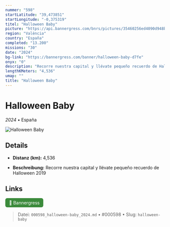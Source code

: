 ```yaml
---
nummer: "598"
startLatitude: "39,473851"
startLongitude: "-0,375319"
titel: "Halloween Baby"
picture: "https://api.bannergress.com/bnrs/pictures/35460256ed4090d948b3b8e8eccccef7"
region: "València"
country: "España"
completed: "13.200"
missions: "30"
date: "2024"
bg-link: "https://bannergress.com/banner/halloween-baby-d7fe"
onyx: "0"
description: "Recorre nuestra capital y llévate pequeño recuerdo de Halloween 2019"
lengthKMeters: "4,536"
umap: ""
title: "Halloween Baby"
---
```

# Halloween Baby

*2024* • España

![Halloween Baby](https://api.bannergress.com/bnrs/pictures/35460256ed4090d948b3b8e8eccccef7)

## Details
- **Distanz (km):** 4,536



- **Beschreibung:** Recorre nuestra capital y llévate pequeño recuerdo de Halloween 2019


## Links
<div style="margin-top: 0.5em;">
<a href="https://bannergress.com/banner/halloween-baby-d7fe" target="_blank" style="display:inline-block;margin-right:8px;padding:6px 12px;background-color:#3c8b3c;color:white;text-decoration:none;border-radius:6px;">🔗 Bannergress</a>

</div>


> Datei: `000598_halloween-baby_2024.md` • #000598 • Slug: `halloween-baby`
